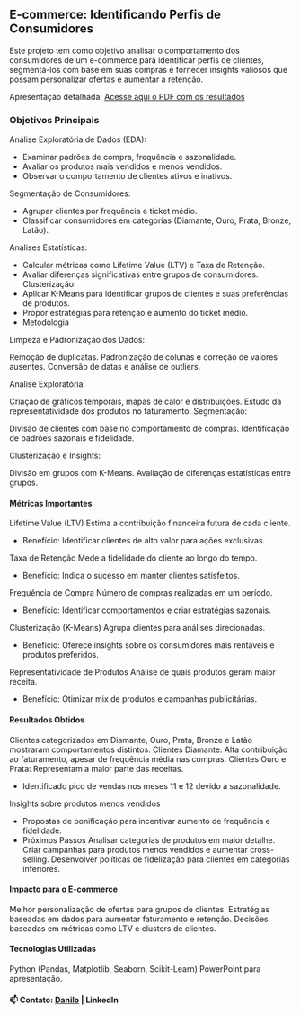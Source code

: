 ## E-commerce: Identificando Perfis de Consumidores
Este projeto tem como objetivo analisar o comportamento dos consumidores de um e-commerce para identificar perfis de clientes, segmentá-los com base em suas compras e fornecer insights valiosos que possam personalizar ofertas e aumentar a retenção.

Apresentação detalhada: [Acesse aqui o PDF com os resultados](https://docs.google.com/presentation/d/1d22jGBVGVDj41pZZXErXC9IABqJrec9PzRcOC8_r-4Y/edit#slide=id.p)

### Objetivos Principais

Análise Exploratória de Dados (EDA):

- Examinar padrões de compra, frequência e sazonalidade.
- Avaliar os produtos mais vendidos e menos vendidos.
- Observar o comportamento de clientes ativos e inativos.


Segmentação de Consumidores:

- Agrupar clientes por frequência e ticket médio.
- Classificar consumidores em categorias (Diamante, Ouro, Prata, Bronze, Latão).

Análises Estatísticas:

- Calcular métricas como Lifetime Value (LTV) e Taxa de Retenção.
- Avaliar diferenças significativas entre grupos de consumidores.
Clusterização:
- Aplicar K-Means para identificar grupos de clientes e suas preferências de produtos.
- Propor estratégias para retenção e aumento do ticket médio.
- Metodologia


Limpeza e Padronização dos Dados:

Remoção de duplicatas.
Padronização de colunas e correção de valores ausentes.
Conversão de datas e análise de outliers.

Análise Exploratória:

Criação de gráficos temporais, mapas de calor e distribuições.
Estudo da representatividade dos produtos no faturamento.
Segmentação:

Divisão de clientes com base no comportamento de compras.
Identificação de padrões sazonais e fidelidade.


Clusterização e Insights:

Divisão em grupos com K-Means.
Avaliação de diferenças estatísticas entre grupos.

#### Métricas Importantes
Lifetime Value (LTV)
Estima a contribuição financeira futura de cada cliente.
- Benefício: Identificar clientes de alto valor para ações exclusivas.

Taxa de Retenção
Mede a fidelidade do cliente ao longo do tempo.
- Benefício: Indica o sucesso em manter clientes satisfeitos.

Frequência de Compra
Número de compras realizadas em um período.
- Benefício: Identificar comportamentos e criar estratégias sazonais.

Clusterização (K-Means)
Agrupa clientes para análises direcionadas.
- Benefício: Oferece insights sobre os consumidores mais rentáveis e produtos preferidos.

Representatividade de Produtos
Análise de quais produtos geram maior receita.
- Benefício: Otimizar mix de produtos e campanhas publicitárias.

#### Resultados Obtidos

Clientes categorizados em Diamante, Ouro, Prata, Bronze e Latão mostraram comportamentos distintos:
Clientes Diamante: Alta contribuição ao faturamento, apesar de frequência média nas compras.
Clientes Ouro e Prata: Representam a maior parte das receitas.
- Identificado pico de vendas nos meses 11 e 12 devido a sazonalidade.


Insights sobre produtos menos vendidos

- Propostas de bonificação para incentivar aumento de frequência e fidelidade.
- Próximos Passos
Analisar categorias de produtos em maior detalhe.
Criar campanhas para produtos menos vendidos e aumentar cross-selling.
Desenvolver políticas de fidelização para clientes em categorias inferiores.

#### Impacto para o E-commerce

Melhor personalização de ofertas para grupos de clientes.
Estratégias baseadas em dados para aumentar faturamento e retenção.
Decisões baseadas em métricas como LTV e clusters de clientes.

#### Tecnologias Utilizadas

Python (Pandas, Matplotlib, Seaborn, Scikit-Learn)
PowerPoint para apresentação.

#### 📫 Contato: [Danilo](https://www.linkedin.com/in/danilojosedelara/) | LinkedIn
